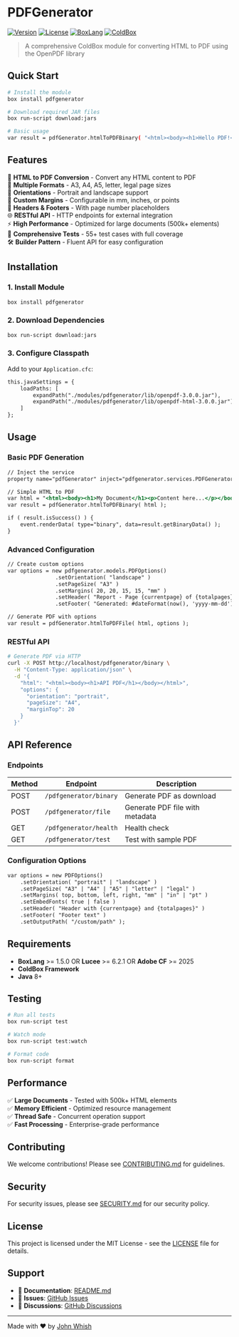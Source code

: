# PDFGenerator

[![Version](https://img.shields.io/badge/version-0.1.0-blue.svg)](https://github.com/aliaspooryorik/PDFGenerator)
[![License](https://img.shields.io/badge/license-MIT-green.svg)](LICENSE)
[![BoxLang](https://img.shields.io/badge/BoxLang-1.5+-orange.svg)](https://boxlang.io)
[![ColdBox](https://img.shields.io/badge/ColdBox-Module-red.svg)](https://coldbox.org)

> A comprehensive ColdBox module for converting HTML to PDF using the OpenPDF library

## Quick Start

```bash
# Install the module
box install pdfgenerator

# Download required JAR files  
box run-script download:jars

# Basic usage
var result = pdfGenerator.htmlToPDFBinary( "<html><body><h1>Hello PDF!</h1></body></html>" );
```

## Features

🎯 **HTML to PDF Conversion** - Convert any HTML content to PDF  
📄 **Multiple Formats** - A3, A4, A5, letter, legal page sizes  
🔄 **Orientations** - Portrait and landscape support  
📏 **Custom Margins** - Configurable in mm, inches, or points  
📝 **Headers & Footers** - With page number placeholders  
🌐 **RESTful API** - HTTP endpoints for external integration  
⚡ **High Performance** - Optimized for large documents (500k+ elements)  
🧪 **Comprehensive Tests** - 55+ test cases with full coverage  
🛠️ **Builder Pattern** - Fluent API for easy configuration  

## Installation

### 1. Install Module
```bash
box install pdfgenerator
```

### 2. Download Dependencies
```bash
box run-script download:jars
```

### 3. Configure Classpath
Add to your `Application.cfc`:
```cfml
this.javaSettings = {
    loadPaths: [
        expandPath("./modules/pdfgenerator/lib/openpdf-3.0.0.jar"),
        expandPath("./modules/pdfgenerator/lib/openpdf-html-3.0.0.jar")
    ]
};
```

## Usage

### Basic PDF Generation
```cfml
// Inject the service
property name="pdfGenerator" inject="pdfgenerator.services.PDFGeneratorService";

// Simple HTML to PDF
var html = "<html><body><h1>My Document</h1><p>Content here...</p></body></html>";
var result = pdfGenerator.htmlToPDFBinary( html );

if ( result.isSuccess() ) {
    event.renderData( type="binary", data=result.getBinaryData() );
}
```

### Advanced Configuration
```cfml
// Create custom options
var options = new pdfgenerator.models.PDFOptions()
               .setOrientation( "landscape" )
               .setPageSize( "A3" )
               .setMargins( 20, 20, 15, 15, "mm" )
               .setHeader( "Report - Page {currentpage} of {totalpages}" )
               .setFooter( "Generated: #dateFormat(now(), 'yyyy-mm-dd')#" );

// Generate PDF with options
var result = pdfGenerator.htmlToPDFFile( html, options );
```

### RESTful API
```bash
# Generate PDF via HTTP
curl -X POST http://localhost/pdfgenerator/binary \
  -H "Content-Type: application/json" \
  -d '{
    "html": "<html><body><h1>API PDF</h1></body></html>",
    "options": {
      "orientation": "portrait",
      "pageSize": "A4",
      "marginTop": 20
    }
  }'
```

## API Reference

### Endpoints

| Method | Endpoint | Description |
|--------|----------|-------------|
| POST | `/pdfgenerator/binary` | Generate PDF as download |
| POST | `/pdfgenerator/file` | Generate PDF file with metadata |
| GET | `/pdfgenerator/health` | Health check |
| GET | `/pdfgenerator/test` | Test with sample PDF |

### Configuration Options

```cfml
var options = new PDFOptions()
    .setOrientation( "portrait" | "landscape" )
    .setPageSize( "A3" | "A4" | "A5" | "letter" | "legal" )
    .setMargins( top, bottom, left, right, "mm" | "in" | "pt" )
    .setEmbedFonts( true | false )
    .setHeader( "Header with {currentpage} and {totalpages}" )
    .setFooter( "Footer text" )
    .setOutputPath( "/custom/path" );
```

## Requirements

- **BoxLang** >= 1.5.0 OR **Lucee** >= 6.2.1 OR **Adobe CF** >= 2025
- **ColdBox Framework**
- **Java** 8+

## Testing

```bash
# Run all tests
box run-script test

# Watch mode
box run-script test:watch

# Format code
box run-script format
```

## Performance

✅ **Large Documents** - Tested with 500k+ HTML elements  
✅ **Memory Efficient** - Optimized resource management  
✅ **Thread Safe** - Concurrent operation support  
✅ **Fast Processing** - Enterprise-grade performance  

## Contributing

We welcome contributions! Please see [CONTRIBUTING.md](CONTRIBUTING.md) for guidelines.

## Security

For security issues, please see [SECURITY.md](SECURITY.md) for our security policy.

## License

This project is licensed under the MIT License - see the [LICENSE](LICENSE) file for details.

## Support

- 📖 **Documentation**: [README.md](README.md)
- 🐛 **Issues**: [GitHub Issues](https://github.com/aliaspooryorik/PDFGenerator/issues)
- 💬 **Discussions**: [GitHub Discussions](https://github.com/aliaspooryorik/PDFGenerator/discussions)

---

Made with ❤️ by [John Whish](https://github.com/aliaspooryorik)
